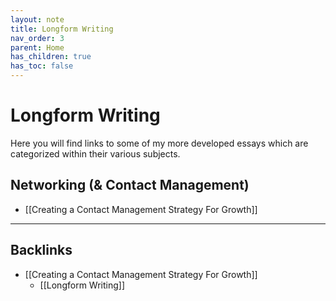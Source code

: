 ```yaml
---
layout: note
title: Longform Writing
nav_order: 3
parent: Home
has_children: true
has_toc: false
---
```


# Longform Writing

Here you will find links to some of my more developed essays which are categorized within their various subjects.

## Networking (& Contact Management)

- [[Creating a Contact Management Strategy For Growth]]

---
## Backlinks
* [[Creating a Contact Management Strategy For Growth]]
	* [[Longform Writing]]

